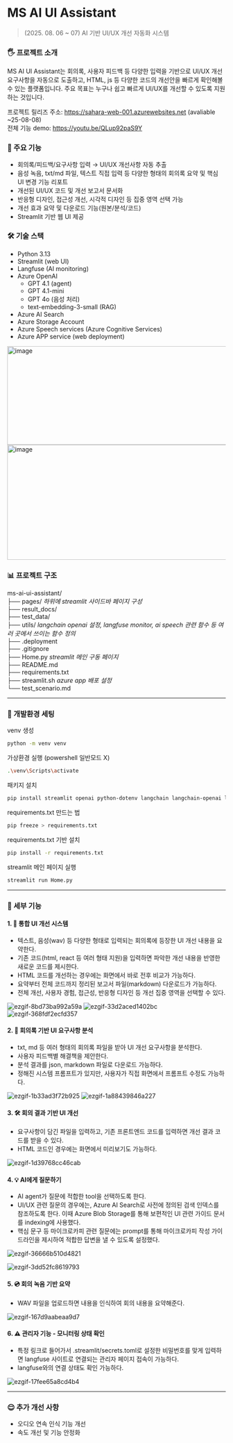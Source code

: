 # MS AI UI Assistant
> (2025. 08. 06 ~ 07)
AI 기반 UI/UX 개선 자동화 시스템

### 🖐️ 프로젝트 소개
MS AI UI Assistant는 회의록, 사용자 피드백 등 다양한 입력을 기반으로 UI/UX 개선 요구사항을 자동으로 도출하고, HTML, js 등 다양한 코드의 개선안을 빠르게 확인해볼 수 있는 플랫폼입니다.
주요 목표는 누구나 쉽고 빠르게 UI/UX를 개선할 수 있도록 지원하는 것입니다.

프로젝트 릴리즈 주소: https://sahara-web-001.azurewebsites.net (avaliable ~25-08-08)<br>
전체 기능 demo: https://youtu.be/QLup92paS9Y

### 📌 주요 기능
- 회의록/피드백/요구사항 입력 → UI/UX 개선사항 자동 추출
- 음성 녹음, txt/md 파일, 텍스트 직접 입력 등 다양한 형태의 회의록 요약 및 핵심 UI 변경 기능 리포트
- 개선된 UI/UX 코드 및 개선 보고서 문서화
- 반응형 디자인, 접근성 개선, 시각적 디자인 등 집중 영역 선택 가능
- 개선 효과 요약 및 다운로드 기능(원본/분석/코드)
- Streamlit 기반 웹 UI 제공

### 🛠️ 기술 스택

- Python 3.13
- Streamlit (web UI)
- Langfuse (AI monitoring)
- Azure OpenAI
  - GPT 4.1 (agent)
  - GPT 4.1-mini
  - GPT 4o (음성 처리)
  - text-embedding-3-small (RAG)
- Azure AI Search
- Azure Storage Account
- Azure Speech services (Azure Cognitive Services)
- Azure APP service (web deployment)

<img width="723" height="227" alt="image" src="https://github.com/user-attachments/assets/8cd25f24-cc1e-4a39-9bf8-c9a8586c668e" />

<img width="723" height="265" alt="image" src="https://github.com/user-attachments/assets/1964b8a0-48c3-4145-9aa9-df4bcc4abb12" />


### 📊 프로젝트 구조
ms-ai-ui-assistant/<br>
├── pages/    _하위에 streamlit 사이드바 페이지 구성_<br>
├── result_docs/<br>
├── test_data/<br>
├── utils/    _langchain openai 설정, langfuse monitor, ai speech 관련 함수 등 여러 곳에서 쓰이는 함수 정의_<br>
├── .deployment<br>
├── .gitignore<br>
├── Home.py    _streamlit 메인 구동 페이지_<br>
├── README.md<br>
├── requirements.txt<br>
├── streamlit.sh    _azure app 배포 설정_<br>
└── test_scenario.md<br>

---

### 🧰 개발환경 세팅

venv 생성
```bash
python -m venv venv
```

가상환경 실행 (powershell 일반모드 X)
```bash
.\venv\Scripts\activate
```

패키지 설치
```bash
pip install streamlit openai python-dotenv langchain langchain-openai langchain-community azure-cognitiveservices-speech langfuse
```

requirements.txt 만드는 법
```bash
pip freeze > requirements.txt
```

requirements.txt 기반 설치
```bash
pip install -r requirements.txt
```

streamlit 메인 페이지 실행
```bash
streamlit run Home.py
```

---

### 🐾 세부 기능

#### 1. 🚀 통합 UI 개선 시스템

- 텍스트, 음성(wav) 등 다양한 형태로 입력되는 회의록에 등장한 UI 개선 내용을 요약한다.
- 기존 코드(html, react 등 여러 형태 지원)을 입력하면 파악한 개선 내용을 반영한 새로운 코드를 제시한다.
- HTML 코드를 개선하는 경우에는 화면에서 바로 전후 비교가 가능하다.
- 요약부터 전체 코드까지 정리된 보고서 파일(markdown) 다운로드가 가능하다.
- 전체 개선, 사용자 경험, 접근성, 반응형 디자인 등 개선 집중 영역을 선택할 수 있다.

![ezgif-8bd73ba992a59a](https://github.com/user-attachments/assets/8b84723c-6036-4102-9582-5ef5a904bf30)
![ezgif-33d2aced1402bc](https://github.com/user-attachments/assets/0010bd35-3edc-495d-affa-8048e5a98c0b)
![ezgif-368fdf2ecfd357](https://github.com/user-attachments/assets/3e84a44b-4549-4516-8c71-e7f7a129e090)


#### 2. 📇 회의록 기반 UI 요구사항 분석

- txt, md 등 여러 형태의 회의록 파일을 받아 UI 개선 요구사항을 분석한다.
- 사용자 피드백별 해결책을 제안한다.
- 분석 결과를 json, markdown 파일로 다운로드 가능하다.
- 정해진 시스템 프롬프트가 있지만, 사용자가 직접 화면에서 프롬프트 수정도 가능하다.

  
![ezgif-1b33ad3f72b925](https://github.com/user-attachments/assets/0413d11d-fe6e-482d-9f8a-51347d82f556)
![ezgif-1a88439846a227](https://github.com/user-attachments/assets/319b2610-1624-48da-b17e-15a17b53f974)



#### 3. 🛠️ 회의 결과 기반 UI 개선

- 요구사항이 담긴 파일을 입력하고, 기존 프론트엔드 코드를 입력하면 개선 결과 코드를 받을 수 있다.
- HTML 코드인 경우에는 화면에서 미리보기도 가능하다.
  
![ezgif-1d39768cc46cab](https://github.com/user-attachments/assets/3c553832-0e7c-4801-8d05-1d78d3908308)



#### 4. 💡 AI에게 질문하기

- AI agent가 질문에 적합한 tool을 선택하도록 한다.
- UI/UX 관련 질문의 경우에는, Azure AI Search로 사전에 정의된 검색 인덱스를 참조하도록 한다. 이때 Azure Blob Storage를 통해 보편적인 UI 관련 가이드 문서를 indexing에 사용했다.
- 핵심 문구 등 마이크로카피 관련 질문에는 prompt를 통해 마이크로카피 작성 가이드라인을 제시하여 적합한 답변을 낼 수 있도록 설정했다.

![ezgif-36666b510d4821](https://github.com/user-attachments/assets/e4c6cd97-9403-41d1-a20a-1b9c5a5e7087)

![ezgif-3dd52fc8619793](https://github.com/user-attachments/assets/a89f47f6-20b1-4a94-8da0-e12d6ec4989e)


#### 5. 💿 회의 녹음 기반 요약

- WAV 파일을 업로드하면 내용을 인식하여 회의 내용을 요약해준다.

![ezgif-167d9aabeaa9d7](https://github.com/user-attachments/assets/72573122-e58b-436e-8efe-d20892c30516)



#### 6. ⚠️ 관리자 기능 - 모니터링 상태 확인

- 특정 링크로 들어가서 .streamlit/secrets.toml로 설정한 비밀번호를 맞게 입력하면 langfuse 사이트로 연결되는 관리자 페이지 접속이 가능하다.
- langfuse와의 연결 상태도 확인 가능하다.

![ezgif-17fee65a8cd4b4](https://github.com/user-attachments/assets/5d74b869-4484-436f-9ecf-701955741741)


---

### 😌 추가 개선 사항

- 오디오 연속 인식 기능 개선
- 속도 개선 및 기능 안정화


